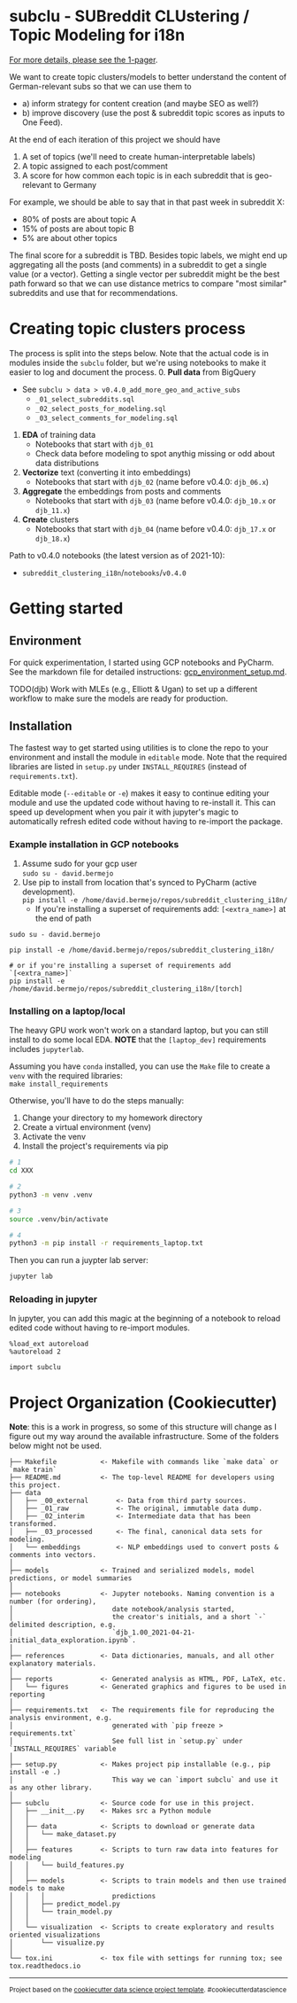 subclu - SUBreddit CLUstering / Topic Modeling for i18n
==============================
[For more details, please see the 1-pager](https://docs.google.com/document/d/1MXE7SKnXJMVUE93IKuR2WvL8RgHpjmFISkMylXNdUjY/).

We want to create topic clusters/models to better understand the content of German-relevant subs so that we can use them to
- a) inform strategy for content creation (and maybe SEO as well?)
- b) improve discovery (use the post & subreddit topic scores as inputs to One Feed).

At the end of each iteration of this project we should have 
1. A set of topics (we'll need to create human-interpretable labels)
2. A topic assigned to each post/comment
3. A score for how common each topic is in each subreddit that is geo-relevant to Germany

For example, we should be able to say that in that past week in subreddit X:
- 80% of posts are about topic A
- 15% of posts are about topic B
- 5% are about other topics

The final score for a subreddit is TBD. Besides topic labels, we might end up aggregating all the posts (and comments) in a subreddit to get a single value (or a vector). Getting a single vector per subreddit might be the best path forward so that we can use distance metrics to compare "most similar" subreddits and use that for recommendations.

# Creating topic clusters process
The process is split into the steps below. Note that the actual code is in modules inside the `subclu` folder, but we're using notebooks to make it easier to log and document the process.
0. **Pull data** from BigQuery
   - See `subclu > data > v0.4.0_add_more_geo_and_active_subs`
      - `_01_select_subreddits.sql`
      - `_02_select_posts_for_modeling.sql`
      - `_03_select_comments_for_modeling.sql`
1. **EDA** of training data
   - Notebooks that start with `djb_01`
   - Check data before modeling to spot anythig missing or odd about data distributions
2. **Vectorize** text (converting it into embeddings)
   - Notebooks that start with `djb_02` (name before v0.4.0: `djb_06.x`)
3. **Aggregate** the embeddings from posts and comments
   - Notebooks that start with `djb_03` (name before v0.4.0: `djb_10.x` or `djb_11.x`)
4. **Create** clusters
   - Notebooks that start with `djb_04` (name before v0.4.0: `djb_17.x` or `djb_18.x`)

Path to v0.4.0 notebooks (the latest version as of 2021-10):
- `subreddit_clustering_i18n`/`notebooks`/`v0.4.0`


# Getting started
## Environment
For quick experimentation, I started using GCP notebooks and PyCharm. See the markdown file for detailed instructions: [gcp_environment_setup.md](gcp_environment_setup.md).

TODO(djb) Work with MLEs (e.g., Elliott & Ugan) to set up a different workflow to make sure the models are ready for production.

## Installation
The fastest way to get started using utilities is to clone the repo to your environment and install the module in `editable` mode.
Note that the required libraries are listed in `setup.py` under `INSTALL_REQUIRES` (instead of `requirements.txt`). 

Editable mode (`--editable` or `-e`) makes it easy to continue editing your module and use the updated code without having to re-install it. This can speed up development when you pair it with jupyter's magic to automatically refresh edited code without having to re-import the package.

### Example installation in GCP notebooks
1) Assume sudo for your gcp user
<br>`sudo su - david.bermejo`
2) Use pip to install from location that's synced to PyCharm (active development).<br>
`pip install -e /home/david.bermejo/repos/subreddit_clustering_i18n/`
   - If you're installing a superset of requirements add: `[<extra_name>]` at the end of path

```
sudo su - david.bermejo

pip install -e /home/david.bermejo/repos/subreddit_clustering_i18n/

# or if you're installing a superset of requirements add `[<extra_name>]`
pip install -e /home/david.bermejo/repos/subreddit_clustering_i18n/[torch]
```

### Installing on a laptop/local
The heavy GPU work won't work on a standard laptop, but you can still install to do some local EDA. **NOTE** that the `[laptop_dev]` requirements includes `jupyterlab`.

Assuming you have `conda` installed, you can use the `Make` file to create a `venv` with the required libraries:<br>
`make install_requirements`

Otherwise, you'll have to do the steps manually:
1. Change your directory to my homework directory
2. Create a virtual environment (venv)
3. Activate the venv
4. Install the project's requirements via pip

```bash
# 1
cd XXX

# 2
python3 -m venv .venv

# 3
source .venv/bin/activate

# 4
python3 -m pip install -r requirements_laptop.txt
```

Then you can run a juypter lab server:
```bash
jupyter lab
```

### Reloading in jupyter
In jupyter, you can add this magic at the beginning of a notebook to reload edited code without having to re-import modules.
```
%load_ext autoreload
%autoreload 2

import subclu
```

# Project Organization (Cookiecutter)
**Note**: this is a work in progress, so some of this structure will change as I figure out my way around the available infrastructure. Some of the folders below might not be used.

    ├── Makefile           <- Makefile with commands like `make data` or `make train`
    ├── README.md          <- The top-level README for developers using this project.
    ├── data
    │   ├── _00_external       <- Data from third party sources.
    │   ├── _01_raw            <- The original, immutable data dump.
    │   ├── _02_interim        <- Intermediate data that has been transformed.
    │   ├── _03_processed      <- The final, canonical data sets for modeling.
    │   └── embeddings         <- NLP embeddings used to convert posts & comments into vectors.
    │
    ├── models             <- Trained and serialized models, model predictions, or model summaries
    │
    ├── notebooks          <- Jupyter notebooks. Naming convention is a number (for ordering),
    │                         date notebook/analysis started, 
    │                         the creator's initials, and a short `-` delimited description, e.g.
    │                         `djb_1.00_2021-04-21-initial_data_exploration.ipynb`.
    │
    ├── references         <- Data dictionaries, manuals, and all other explanatory materials.
    │
    ├── reports            <- Generated analysis as HTML, PDF, LaTeX, etc.
    │   └── figures        <- Generated graphics and figures to be used in reporting
    │
    ├── requirements.txt   <- The requirements file for reproducing the analysis environment, e.g.
    │                         generated with `pip freeze > requirements.txt`
    │                         See full list in `setup.py` under `INSTALL_REQUIRES` variable
    │
    ├── setup.py           <- Makes project pip installable (e.g., pip install -e .)
    │                         This way we can `import subclu` and use it as any other library.
    │                         
    ├── subclu             <- Source code for use in this project.
    │   ├── __init__.py    <- Makes src a Python module
    │   │
    │   ├── data           <- Scripts to download or generate data
    │   │   └── make_dataset.py
    │   │
    │   ├── features       <- Scripts to turn raw data into features for modeling
    │   │   └── build_features.py
    │   │
    │   ├── models         <- Scripts to train models and then use trained models to make
    │   │   │                 predictions
    │   │   ├── predict_model.py
    │   │   └── train_model.py
    │   │
    │   └── visualization  <- Scripts to create exploratory and results oriented visualizations
    │       └── visualize.py
    │
    └── tox.ini            <- tox file with settings for running tox; see tox.readthedocs.io


--------

<p><small>Project based on the <a target="_blank" href="https://drivendata.github.io/cookiecutter-data-science/">cookiecutter data science project template</a>. #cookiecutterdatascience</small></p>
